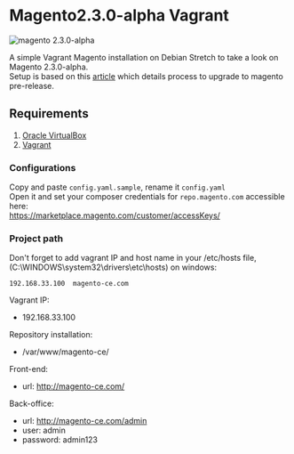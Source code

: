 # Magento2.3.0-alpha Vagrant

![magento 2.3.0-alpha](https://image.noelshack.com/fichiers/2018/36/2/1536059208-selection-012.png)

A simple Vagrant Magento installation on Debian Stretch to take a look on Magento 2.3.0-alpha.<br>
Setup is based on this [article](https://store.fooman.co.nz/blog/upgrading-to-the-pre-release-of-magento-2-3-0.html) which details process to upgrade to magento pre-release.

## Requirements

1. [Oracle VirtualBox](https://www.virtualbox.org/)
2. [Vagrant](https://www.vagrantup.com/)

### Configurations

Copy and paste ``config.yaml.sample``, rename it ``config.yaml``<br>
Open it and set your composer credentials for ``repo.magento.com`` accessible here:<br>
https://marketplace.magento.com/customer/accessKeys/

### Project path

Don't forget to add vagrant IP and host name in your /etc/hosts file, (C:\WINDOWS\system32\drivers\etc\hosts) on windows:<br>
```
192.168.33.100  magento-ce.com
```

Vagrant IP:
- 192.168.33.100

Repository installation:
- /var/www/magento-ce/

Front-end:
- url: http://magento-ce.com/

Back-office:
- url: http://magento-ce.com/admin
- user: admin
- password: admin123
